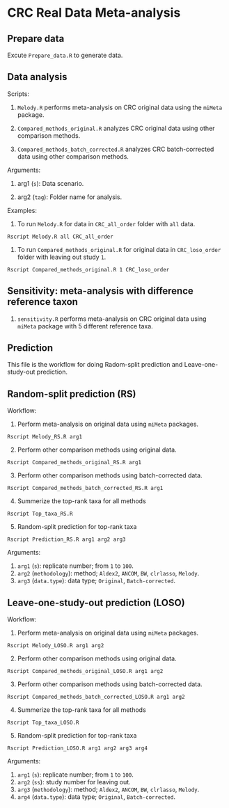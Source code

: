 # CRC Real Data Meta-analysis

## Prepare data

Excute `Prepare_data.R` to generate data.

## Data analysis

Scripts:

1. `Melody.R` performs meta-analysis on CRC original data using the `miMeta` package.

2. `Compared_methods_original.R` analyzes CRC original data using other comparison methods.

3. `Compared_methods_batch_corrected.R` analyzes CRC batch-corrected data using other comparison methods.

Arguments:

1. arg1 (`s`): Data scenario.

2. arg2 (`tag`): Folder name for analysis.

Examples: 

1. To run `Melody.R` for data in `CRC_all_order` folder with `all` data.
```console
Rscript Melody.R all CRC_all_order
```

1. To run `Compared_methods_original.R` for original data in `CRC_loso_order` folder with leaving out study `1`.
```console
Rscript Compared_methods_original.R 1 CRC_loso_order
```

## Sensitivity: meta-analysis with difference reference taxon

1. `sensitivity.R` performs meta-analysis on CRC original data using `miMeta` package with 5 different reference taxa.

## Prediction

This file is the workflow for doing Radom-split prediction and Leave-one-study-out prediction.

## Random-split prediction (RS)
Workflow:
1. Perform meta-analysis on original data using `miMeta` packages.
```console
Rscript Melody_RS.R arg1
```

2. Perform other comparison methods using original data.
```console
Rscript Compared_methods_original_RS.R arg1
```

3. Perform other comparison methods using batch-corrected data.
```console
Rscript Compared_methods_batch_corrected_RS.R arg1
```

4. Summerize the top-rank taxa for all methods
```console
Rscript Top_taxa_RS.R
```

5. Random-split prediction for top-rank taxa
```console
Rscript Prediction_RS.R arg1 arg2 arg3
```
Arguments:
1. `arg1` (`s`): replicate number; from `1` to `100`.
2. `arg2` (`methodology`): method; `Aldex2`, `ANCOM`, `BW`, `clrlasso`, `Melody`.
3. `arg3` (`data.type`): data type; `Original`, `Batch-corrected`.

## Leave-one-study-out prediction (LOSO)
Workflow:
1. Perform meta-analysis on original data using `miMeta` packages.
```console
Rscript Melody_LOSO.R arg1 arg2
```

2. Perform other comparison methods using original data.
```console
Rscript Compared_methods_original_LOSO.R arg1 arg2
```

3. Perform other comparison methods using batch-corrected data.
```console
Rscript Compared_methods_batch_corrected_LOSO.R arg1 arg2
```

4. Summerize the top-rank taxa for all methods
```console
Rscript Top_taxa_LOSO.R
```

5. Random-split prediction for top-rank taxa
```console
Rscript Prediction_LOSO.R arg1 arg2 arg3 arg4
```
Arguments:
1. `arg1` (`s`): replicate number; from `1` to `100`.
2. `arg2` (`ss`): study number for leaving out.
3. `arg3` (`methodology`): method; `Aldex2`, `ANCOM`, `BW`, `clrlasso`, `Melody`.
4. `arg4` (`data.type`): data type; `Original`, `Batch-corrected`.

```
